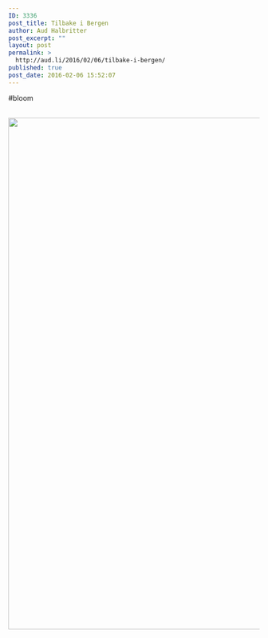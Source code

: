 ```yaml
---
ID: 3336
post_title: Tilbake i Bergen
author: Aud Halbritter
post_excerpt: ""
layout: post
permalink: >
  http://aud.li/2016/02/06/tilbake-i-bergen/
published: true
post_date: 2016-02-06 15:52:07
---
```

#bloom

&nbsp;<a href="http://aud.li/wp-content/uploads/2016/02/img_1239.jpeg"><img width="768" height="1024" alt="" src="http://aud.li/wp-content/uploads/2016/02/img_1239.jpeg" title="" class="size-large"></a>&nbsp;